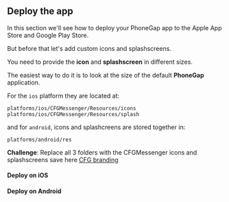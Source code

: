 ## Deploy the app

In this section we'll see how to deploy your PhoneGap app to the Apple App Store and Google Play Store.

But before that let's add custom icons and splashscreens.

You need to provide the **icon** and **splashscreen** in different sizes.

The easiest way to do it is to look at the size of the default **PhoneGap** application.

For the ```ios``` platform they are located at:

```
platforms/ios/CFGMessenger/Resources/icons
platforms/ios/CFGMessenger/Resources/splash
```

and for ```android```, icons and splashcreens are stored together in:

```
platforms/android/res
```

**Challenge**: Replace all 3 folders with the CFGMessenger icons and splashscreens save here [CFG branding](http://google.com)

#### Deploy on iOS


#### Deploy on Android
